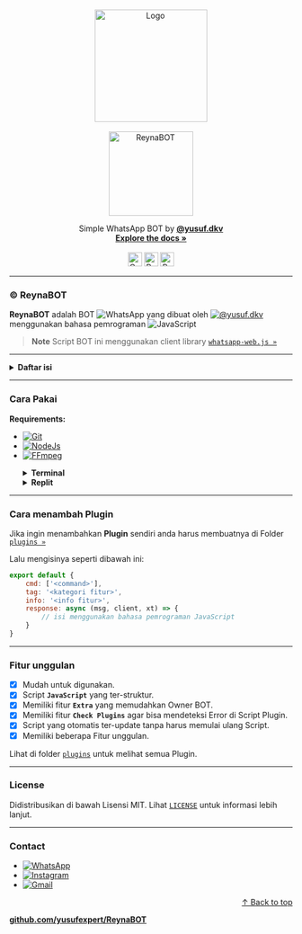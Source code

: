 <a name="readme-top"></a>

<br />
<div align="center">
  <a href="Logo">
    <img src="https://cdn.pixabay.com/photo/2018/09/11/14/49/moe-3669736_1280.png" alt="Logo" width="200">
  </a>
  <br /><br />
  <img src="https://img.shields.io/badge/%C2%A9-ReynaBOT-white?style=flat" alt="ReynaBOT" width="150">
  <p align="center">
    Simple WhatsApp BOT by <a href="https://wa.me/6283873115706"><b>@yusuf.dkv</b></a>
    <br />
    <a href="https://github.com/yusufexpert/ReynaBOT/blob/master/README.md"><b>Explore the docs »</b></a>
    <br />
    <br />
    <a href="https://wa.me/6283873115706"><img src="https://img.shields.io/badge/Contact-blue?style=flat" alt="Contact" height="25"></a>
    <a href="https://wa.me/6283873115706"><img src="https://img.shields.io/badge/Request%20Feature-blue?style=flat" alt="Request Feature" height="25"></a>
    <a href="https://wa.me/6283873115706"><img src="https://img.shields.io/badge/Report%20Bug-blue?style=flat" alt="Report Bug" height="25"></a>
    
  </p>
</div>

---
### © ReynaBOT
**ReynaBOT** adalah BOT ![WhatsApp](https://img.shields.io/badge/WhatsApp-25D366?style=flat&logo=whatsapp&logoColor=white) yang dibuat oleh [![@yusuf.dkv](https://img.shields.io/badge/@yusuf.dkv-E4405F?style=flat&logo=instagram&logoColor=white)](https://www.instagram.com/yusuf.dkv/) menggunakan bahasa pemrograman ![JavaScript](https://img.shields.io/badge/JavaScript-F7DF1E?style=flat&logo=javascript&logoColor=black)

> **Note** Script BOT ini menggunakan client library [`whatsapp-web.js »`](https://github.com/pedroslopez/whatsapp-web.js.git)

---

<b><details><summary>Daftar isi</summary></b>
<ol>
  <li><a href="#cara-pakai">Cara Pakai »</a></li>
  <li><a href="#cara-menambah-plugin">Cara menambah Plugin »</a></li>
  <li><a href="#fitur-unggulan">Fitur Unggulan »</a></li>
  <li><a href="#license">License »</a></li>
  <li><a href="#contact">Contact »</a></li>
</ol>
</details>

---

### Cara Pakai

**Requirements:**
- [![Git](https://img.shields.io/badge/Git-Download-F05032?style=flat&labelColor=white&logo=git)](https://git-scm.com/downloads)
- [![NodeJs](https://img.shields.io/badge/Node.js-Download-339933?style=flat&labelColor=white&logo=nodedotjs)](https://nodejs.org/en/download)
- [![FFmpeg](https://img.shields.io/badge/FFmpeg-Download-007808?style=flat&labelColor=white&logo=ffmpeg&logoColor=007808)](https://ffmpeg.org/download.html)

<ol>
<details><summary><b>Terminal</b></summary>

![Terminal](https://img.shields.io/badge/Terminal-4D4D4D?style=flat&logo=windowsterminal&logoColor=white)

- Buka **Terminal**
- Mengkloning Repository
   ```sh
   git clone https://github.com/yusufexpert/ReynaBOT.git
   ```
- Buka Directory Script ini
   ```sh
   cd ReynaBOT
   ```
- Install semua **Module** yang dibutuhkan.
  - lihat di [`package.json »`](https://github.com/yusufexpert/ReynaBOT/blob/master/package.json)
   ```sh
   npm install <nama module>
   ```
- Memulai BOT
   ```sh
   npm start
   ```

</details>
<details><summary><b>Replit</b></summary>

![Replit](https://img.shields.io/badge/Replit-F26207?style=flat&logo=replit&logoColor=white)

Untuk pengguna Replit ada beberapa hal yang harus dilakukan.
- Ubah **Script** di file [`index.mjs`](https://github.com/yusufexpert/ReynaBOT/blob/master/index.mjs) menjadi seperti ini:
```js
const client = new Client({
    authStrategy: new LocalAuth({
        dataPath: './auth',
        userDataDir: './auth/session'
    }),
    puppeteer: {
        headless: true,
        executablePath: '/nix/store/x205pbkd5xh5g4iv0g58xjla55has3cx-chromium-108.0.5359.94/bin/chromium-browser',
        args: ['--no-sandbox', '--disable-setuid-sandbox']
    }
})
```
- Tampilkan dulu file tersembunyi di **Replit**.
  - Lalu ubah file `replit.nix` menjadi seperti ini:
```nixos
{ pkgs }: {
	deps = [
		pkgs.nodejs-18_x
    pkgs.nodePackages.typescript-language-server
    pkgs.yarn
    pkgs.replitPackages.jest
    pkgs.chromium
    pkgs.glib
    pkgs.nss
    pkgs.fontconfig
	];
}
```
- Jalankan **Replit** seperti biasa.

</details>
</ol>
</details>	

---

### Cara menambah Plugin
Jika ingin menambahkan **Plugin** sendiri anda harus membuatnya di Folder [`plugins »`](https://github.com/yusufexpert/ReynaBOT/tree/master/plugins)

Lalu mengisinya seperti dibawah ini:
```js
export default {
    cmd: ['<command>'],
    tag: '<kategori fitur>',
    info: '<info fitur>',
    response: async (msg, client, xt) => {
        // isi menggunakan bahasa pemrograman JavaScript
    }
}
```

---

### Fitur unggulan
- [x] Mudah untuk digunakan.
- [x] Script **`JavaScript`** yang ter-struktur.
- [x] Memiliki fitur **`Extra`** yang memudahkan Owner BOT.
- [x] Memiliki fitur **`Check Plugins`** agar bisa mendeteksi Error di Script Plugin.
- [x] Script yang otomatis ter-update tanpa harus memulai ulang Script.
- [x] Memiliki beberapa Fitur unggulan.

Lihat di folder [`plugins`](https://github.com/yusufexpert/ReynaBOT/tree/master/plugins) untuk melihat semua Plugin.

---

### License
Didistribusikan di bawah Lisensi MIT. Lihat [`LICENSE`](https://github.com/yusufexpert/ReynaBOT/blob/master/LICENSE) untuk informasi lebih lanjut.

---

### Contact
- [![WhatsApp](https://img.shields.io/badge/+62%20838%207311%205706-25D366?style=flat&logoColor=white&logo=whatsapp)](https://wa.me/6283873115706)
- [![Instagram](https://img.shields.io/badge/@yusuf.dkv-E4405F?style=flat&logoColor=white&logo=instagram)](https://www.instagram.com/yusuf.dkv/)
- [![Gmail](https://img.shields.io/badge/yusuf.expert.official@gmail.com-EA4335?style=flat&logoColor=white&logo=gmail)](yusuf.expert.official@gmail.com)

<p align="right"><a href="#readme-top">↑ Back to top</a></p>

[**github.com/yusufexpert/ReynaBOT**](https://github.com/yusufexpert/ReynaBOT)
